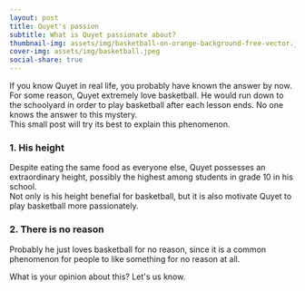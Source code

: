 ```yaml
---
layout: post
title: Quyet's passion
subtitle: What is Quyet passionate about?
thumbnail-img: assets/img/basketball-on-orange-background-free-vector.jpg
cover-img: assets/img/basketball.jpeg
social-share: true
---
```

If you know Quyet in real life, you probably have known the answer by now.  
For some reason, Quyet extremely love basketball. He would run down to the schoolyard in order to play basketball after each lesson ends. No one knows the answer to this mystery.  
This small post will try its best to explain this phenomenon.  

### 1. His height  
Despite eating the same food as everyone else, Quyet possesses an extraordinary height, possibly the highest among students in grade 10 in his school.  
Not only is his height benefial for basketball, but it is also motivate Quyet to play basketball more passionately.  

### 2. There is no reason
Probably he just loves basketball for no reason, since it is a common phenomenon for people to like something for no reason at all. 

What is your opinion about this? Let's us know.
